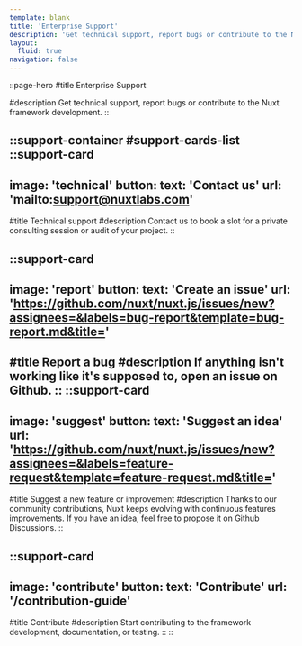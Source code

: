 ```yaml
---
template: blank
title: 'Enterprise Support'
description: 'Get technical support, report bugs or contribute to the Nuxt framework development.'
layout:
  fluid: true
navigation: false
---
```

::page-hero
#title
Enterprise Support

#description
Get technical support, report bugs or contribute to the Nuxt framework development.
::

::support-container
#support-cards-list
  ::support-card
  ---
  image: 'technical'
  button:
    text: 'Contact us'
    url: 'mailto:support@nuxtlabs.com'
  ---
  #title
  Technical support
  #description
  Contact us to book a slot for a private consulting session or audit of your project.
  ::

  ::support-card
  ---
  image: 'report'
  button:
    text: 'Create an issue'
    url: 'https://github.com/nuxt/nuxt.js/issues/new?assignees=&labels=bug-report&template=bug-report.md&title='
  ---
  #title
  Report a bug
  #description
  If anything isn't working like it's supposed to, open an issue on Github.
  ::
  ::support-card
  ---
  image: 'suggest'
  button:
    text: 'Suggest an idea'
    url: 'https://github.com/nuxt/nuxt.js/issues/new?assignees=&labels=feature-request&template=feature-request.md&title='
  ---
  #title
  Suggest a new feature or improvement
  #description
  Thanks to our community contributions, Nuxt keeps evolving with continuous features improvements. If you have an idea, feel free to propose it on Github Discussions.
  ::

  ::support-card
  ---
  image: 'contribute'
  button:
    text: 'Contribute'
    url: '/contribution-guide'
  ---
  #title
  Contribute
  #description
  Start contributing to the framework development, documentation, or testing.
  ::
::
